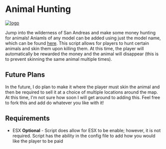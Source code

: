 <h1>
  Animal Hunting
</h1>

[![logo](https://imgur.com/a/Th6K4QS)](https://imgur.com/a/Th6K4QS)

<p>
  Jump into the wilderness of San Andreas and make some money hunting for animals! Aniamls of any model can be added using just the model name, which can be found <a href="https://docs.fivem.net/docs/game-references/ped-models/#animals" target="_blank">here</a>. This script allows for players to hunt certain animals
  and skin them upon killing them. At this time, the player will automatically be rewarded the money and the animal will disappear (this is to prevent skinning the same animal multiple times).
</p>

<h2>
  Future Plans
</h2>
<p>
  In the future, I do plan to make it where the player must skin the animal and then be required to sell it at a choice of multiple locations around the map. At this time, I'm not sure how soon I will get around to adding this. Feel free to fork this and add do whatever you like with it!
</p>

<h2>
  Requirements
</h2>
<ul>
  <li>ESX <b>Optional</b> - Script does allow for ESX to be enable; however, it is not required. Script has the ability in the config file to add how you would like the player to be paid</li>
</ul>
